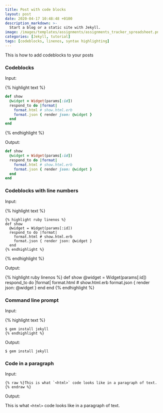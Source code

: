 ```yaml
---
title: Post with code blocks
layout: post
date: 2020-04-17 10:48:48 +0100
description_markdown: >-
  Start a blog or a static site with Jekyll.
image: /images/templates/assignments/assignments_tracker_spreadsheet.png
categories: [Jekyll, tutorial]
tags: [codeblocks, linenos, syntax highlighting]
---
```



This is how to add codeblocks to your posts


### Codeblocks

Input:

{% highlight text %}
``` ruby
def show
  @widget = Widget(params[:id])
  respond_to do |format|
    format.html # show.html.erb
    format.json { render json: @widget }
  end
end
```
{% endhighlight %}

Output:

``` ruby
def show
  @widget = Widget(params[:id])
  respond_to do |format|
    format.html # show.html.erb
    format.json { render json: @widget }
  end
end
```


### Codeblocks with line numbers

Input:

{% highlight text %}
``` text
{% highlight ruby linenos %}
def show
  @widget = Widget(params[:id])
  respond_to do |format|
    format.html # show.html.erb
    format.json { render json: @widget }
  end
{% endhighlight %}
```
{% endhighlight %}

Output:

{% highlight ruby linenos %}
def show
  @widget = Widget(params[:id])
  respond_to do |format|
    format.html # show.html.erb
    format.json { render json: @widget }
  end
end
{% endhighlight %}


### Command line prompt

Input:

{% highlight text %}
```text
$ gem install jekyll
{% endhighlight %}
```

Output:

```shell
$ gem install jekyll
```

### Code in a paragraph

Input:

```
{% raw %}This is what `<html>` code looks like in a paragraph of text.{% endraw %}
```

Output:

This is what `<html>` code looks like in a paragraph of text.
